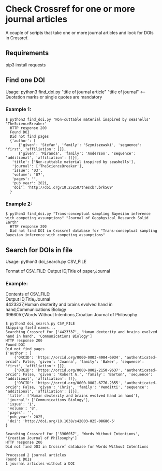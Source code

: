 # Check Crossref for one or more journal articles

A couple of scripts that take one or more journal articles and look for DOIs in Crossref.

## Requirements
pip3 install requests

## Find one DOI
Usage:  python3 find_doi.py "title of journal article" "title of journal"   <-- Quotation marks or single quotes are mandatory

### Example 1:
    $ python3 find_doi.py 'Non-cuttable material inspired by seashells' 'TheScienceBreaker'  
      HTTP response 200  
      Found DOI  
      Did not find pages  
      {'author': [
          {'given': 'Stefan', 'family': 'Szyniszewski', 'sequence': 'first', 'affiliation': []},
          {'given': 'Miranda', 'family': 'Anderson', 'sequence': 'additional', 'affiliation': []}],
       'title': ['Non-cuttable material inspired by seashells'],
       'journal': ['TheScienceBreaker'],
       'issue': '03',
       'volume': '07',
       'pages': '',
       'pub_year': 2021,
       'doi': 'http://doi.org/10.25250/thescbr.brk569'
      }

### Example 2:
    $ python3 find_doi.py "Trans-conceptual sampling Bayesian inference with competing assumptions" "Journal of Geophysical Research Solid Earth"  
      HTTP response 200  
      Did not find DOI in Crossref database for "Trans-conceptual sampling Bayesian inference with competing assumptions"  

## Search for DOIs in file
Usage:  python3 doi_search.py CSV_FILE  

Format of CSV_FILE:
Output ID,Title of paper,Journal  

### Example:  
Contents of CSV_FILE:  
    Output ID,Title,Journal                                                                                              
    4423337,Human dexterity and brains evolved hand in hand,Communications Biology  
    3966057,Words Without Intentions,Croatian Journal of Philosophy  


    $ python3 doi_search.py CSV_FILE  
    Skipping field names...  
    Searching Crossref for ['4423337', 'Human dexterity and brains evolved hand in hand', 'Communications Biology']  
    HTTP response 200  
    Found DOI  
    Did not find pages  
    {'author': [  
        {'ORCID': 'https://orcid.org/0000-0003-4904-6934', 'authenticated-orcid': False, 'given': 'Joanna', 'family': 'Baker', 'sequence': 'first', 'affiliation': []},  
        {'ORCID': 'https://orcid.org/0000-0002-2150-9637', 'authenticated-orcid': False, 'given': 'Robert A.', 'family': 'Barton', 'sequence': 'additional', 'affiliation': []},  
        {'ORCID': 'https://orcid.org/0000-0002-6776-2355', 'authenticated-orcid': False, 'given': 'Chris', 'family': 'Venditti', 'sequence':  'additional', 'affiliation': []}],  
     'title': ['Human dexterity and brains evolved hand in hand'],  
     'journal': ['Communications Biology'],  
     'issue': '1',  
     'volume': '8',  
     'pages': '',  
     'pub_year': 2025,  
     'doi': 'http://doi.org/10.1038/s42003-025-08686-5' 
    }  

    Searching Crossref for ['3966057', 'Words Without Intentions', 'Croatian Journal of Philosophy']  
    HTTP response 200  
    Did not find DOI in Crossref database for Words Without Intentions  

    Processed 2 journal articles  
    Found 1 DOIs  
    1 journal articles without a DOI  



